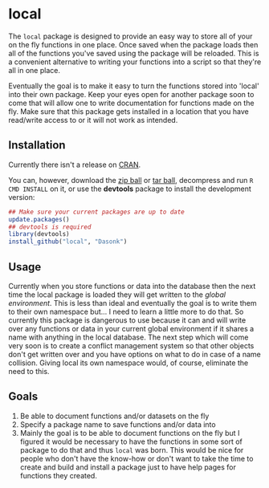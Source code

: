 local
==========

The `local` package is designed to provide an easy way to store all of your on the fly functions in one place.  Once saved when the package loads then all of the functions you've saved using the package will be reloaded.  This is a convenient alternative to writing your functions into a script so that they're all in one place.

Eventually the goal is to make it easy to turn the functions stored into 'local' into their own package.  Keep your eyes open for another package soon to come that will allow one to write documentation for functions made on the fly. Make sure that this package gets installed in a location that you have read/write access to or it will not work as intended.

## Installation

Currently there isn't a release on [CRAN](http://cran.r-project.org/).

You can, however, download the [zip ball](https://github.com/Dasonk/local/zipball/master) or [tar ball](https://github.com/Dasonk/local/tarball/master), decompress and run `R CMD INSTALL` on it, or use the **devtools** package to install the development version:

```r
## Make sure your current packages are up to date
update.packages()
## devtools is required
library(devtools)
install_github("local", "Dasonk")
```

## Usage

Currently when you store functions or data into the database then the next time the local package is loaded they will get written to the _global environment_.  This is less than ideal and eventually the goal is to write them to their own namespace but... I need to learn a little more to do that.  So currently this package is dangerous to use because it can and will write over any functions or data in your current global environment if it shares a name with anything in the local database.  The next step which will come very soon is to create a conflict management system so that other objects don't get written over and you have options on what to do in case of a name collision.  Giving local its own namespace would, of course, eliminate the need to this.

## Goals

  1. Be able to document functions and/or datasets on the fly
  2. Specify a package name to save functions and/or data into
  3. Mainly the goal is to be able to document functions on the fly but I figured it would be necessary to have the functions in some sort of package to do that and thus `local` was born.  This would be nice for people who don't have the know-how or don't want to take the time to create and build and install a package just to have help pages for functions they created.
